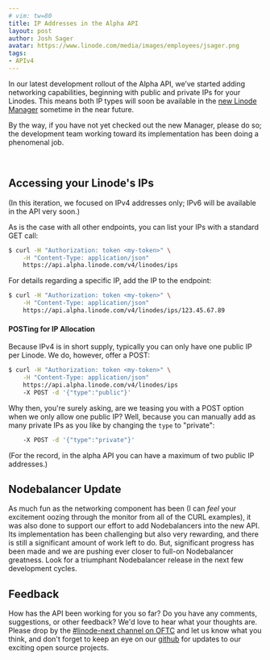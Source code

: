 ```yaml
---
# vim: tw=80
title: IP Addresses in the Alpha API
layout: post
author: Josh Sager
avatar: https://www.linode.com/media/images/employees/jsager.png
tags:
- APIv4
---
```

In our latest development rollout of the Alpha API, we’ve started adding
networking capabilities, beginning with public and private IPs for your Linodes.
This means both IP types will soon be available in the
[new Linode Manager](https://github.com/Linode/manager "new Linode
Manager") sometime in the near future.

By the way, if you have not yet checked out the new Manager, please do so; the
development team working toward its implementation has been doing a phenomenal
job.

&nbsp;

## Accessing your Linode's IPs

(In this iteration, we focused on IPv4 addresses only; IPv6 will be available
in the API very soon.)

As is the case with all other endpoints, you can list your IPs with
a standard GET call:

```bash
$ curl -H "Authorization: token <my-token>" \
    -H "Content-Type: application/json"
    https://api.alpha.linode.com/v4/linodes/ips
```

For details regarding a specific IP, add the IP to the endpoint:

```bash
$ curl -H "Authorization: token <my-token>" \
    -H "Content-Type: application/json"
    https://api.alpha.linode.com/v4/linodes/ips/123.45.67.89
```

#### POSTing for IP Allocation

Because IPv4 is in short supply, typically you can only have one public
IP per Linode. We do, however, offer a POST:

```bash
$ curl -H "Authorization: token <my-token>" \
    -H "Content-Type: application/json"
    https://api.alpha.linode.com/v4/linodes/ips
    -X POST -d '{"type":"public"}'
```

Why then, you're surely asking, are we teasing you with a POST option when we only allow one public IP? Well, because
you can manually add as many private IPs as you like by changing the `type` to
"private":

```bash
    -X POST -d '{"type":"private"}'
```

(For the record, in the alpha API you can have a maximum of two public IP addresses.)

## Nodebalancer Update

As much fun as the networking component has been (I can _feel_ your excitement
oozing through the monitor from all of the CURL examples), it was also done to
support our effort to add Nodebalancers into the new API. Its implementation
has been challenging but also very rewarding, and there is still
a significant amount of work left to do. But, significant progress has been made and
we are pushing ever closer to full-on Nodebalancer greatness. Look for a
triumphant Nodebalancer release in the next few development cycles.

## Feedback

How has the API been working for you so far? Do you have any comments, suggestions, or
other feedback? We'd love to hear what your thoughts are. Please drop by
the [#linode-next channel on OFTC](https://webchat.oftc.net/?channels=linode-next&uio=d4)
and let us know what you think, and don't forget to keep an eye on our
[github](https://github.com/linode) for updates to our exciting open source
projects.
